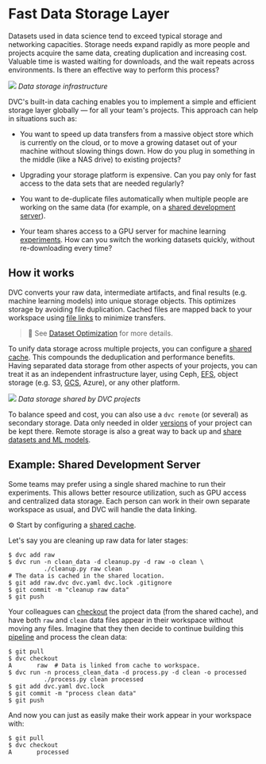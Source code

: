 # Fast Data Storage Layer

Datasets used in data science tend to exceed typical storage and networking
capacities. Storage needs expand rapidly as more people and projects acquire the
same data, creating duplication and increasing cost. Valuable time is wasted
waiting for downloads, and the wait repeats across environments. Is there an
effective way to perform this process?

![](/img/storage-layers.png) _Data storage infrastructure_

DVC's built-in data <abbr>caching</abbr> enables you to implement a simple and
efficient storage layer globally — for all your team's projects. This approach
can help in situations such as:

- You want to speed up data transfers from a massive object store which is
  currently on the cloud, or to move a growing dataset out of your machine
  without slowing things down. How do you plug in something in the middle (like
  a NAS drive) to existing projects?

- Upgrading your storage platform is expensive. Can you pay only for fast access
  to the data sets that are needed regularly?

- You want to de-duplicate files automatically when multiple people are working
  on the same data (for example, on a
  [shared development server](#example-shared-development-server)).

- Your team shares access to a GPU server for machine learning
  [experiments](/doc/user-guide/experiment-management). How can you switch the
  working datasets quickly, without re-downloading every time?

## How it works

DVC converts your raw data, intermediate artifacts, and final results (e.g.
machine learning models) into unique storage objects. This optimizes storage by
avoiding file duplication. <abbr>Cached</abbr> files are mapped back to your
<abbr>workspace</abbr> using [file links] to minimize transfers.

> 📖 See [Dataset Optimization](/doc/user-guide/large-dataset-optimization) for
> more details.

[file links]:
  /doc/user-guide/large-dataset-optimization#file-link-types-for-the-dvc-cache

To unify data storage across multiple projects, you can configure a [shared
cache]. This compounds the deduplication and performance benefits. Having
separated data storage from other aspects of your projects, you can treat it as
an independent infrastructure layer, using Ceph,
[EFS](https://aws.amazon.com/efs/), object storage (e.g. S3,
[GCS](https://cloud.google.com/storage/), Azure), or any other platform.

![](/img/shared-server.png) _Data storage shared by DVC projects_

To balance speed and cost, you can also use a `dvc remote` (or several) as
secondary storage. Data only needed in older
[versions](/doc/use-cases/versioning-data-and-model-files) of your project can
be kept there. Remote storage is also a great way to back up and
[share datasets and ML models](/doc/use-cases/sharing-data-and-model-files).

## Example: Shared Development Server

Some teams may prefer using a single shared machine to run their experiments.
This allows better resource utilization, such as GPU access and centralized data
storage. Each person can work in their own separate <abbr>workspace</abbr> as
usual, and DVC will handle the data linking.

⚙️ Start by configuring a [shared cache].

[shared cache]: /doc/user-guide/how-to/share-a-dvc-cache

Let's say you are cleaning up raw data for later stages:

```dvc
$ dvc add raw
$ dvc run -n clean_data -d cleanup.py -d raw -o clean \
          ./cleanup.py raw clean
# The data is cached in the shared location.
$ git add raw.dvc dvc.yaml dvc.lock .gitignore
$ git commit -m "cleanup raw data"
$ git push
```

Your colleagues can [checkout](/doc/command-reference/checkout) the
<abbr>project</abbr> data (from the shared <abbr>cache</abbr>), and have both
`raw` and `clean` data files appear in their workspace without moving any files.
Imagine that they then decide to continue building this
[pipeline](/doc/command-reference/dag) and process the clean data:

```dvc
$ git pull
$ dvc checkout
A       raw  # Data is linked from cache to workspace.
$ dvc run -n process_clean_data -d process.py -d clean -o processed
          ./process.py clean processed
$ git add dvc.yaml dvc.lock
$ git commit -m "process clean data"
$ git push
```

And now you can just as easily make their work appear in your workspace with:

```dvc
$ git pull
$ dvc checkout
A       processed
```
